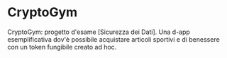# CryptoGym
CryptoGym: progetto d'esame [Sicurezza dei Dati]. Una d-app esemplificativa dov'è possibile acquistare articoli sportivi e di benessere con un token fungibile creato ad hoc.
